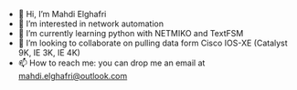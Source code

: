 - 👋 Hi, I’m Mahdi Elghafri
- 👀 I’m interested in network automation
- 🌱 I’m currently learning python with NETMIKO and TextFSM
- 💞️ I’m looking to collaborate on pulling data form Cisco IOS-XE (Catalyst 9K, IE 3K, IE 4K)
- 📫 How to reach me: you can drop me an email at mahdi.elghafri@outlook.com

<!---
melghafri/melghafri is a ✨ special ✨ repository because its `README.md` (this file) appears on your GitHub profile.
You can click the Preview link to take a look at your changes.
--->
